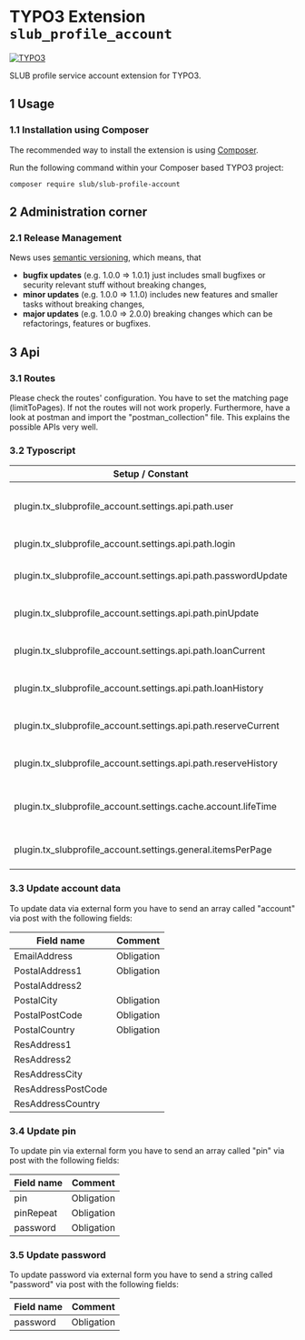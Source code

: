 # TYPO3 Extension `slub_profile_account`

[![TYPO3](https://img.shields.io/badge/TYPO3-11-orange.svg)](https://typo3.org/)

SLUB profile service account extension for TYPO3.

## 1 Usage

### 1.1 Installation using Composer

The recommended way to install the extension is using [Composer][1].

Run the following command within your Composer based TYPO3 project:

```
composer require slub/slub-profile-account
```

## 2 Administration corner

### 2.1 Release Management

News uses [semantic versioning][2], which means, that
* **bugfix updates** (e.g. 1.0.0 => 1.0.1) just includes small bugfixes or security relevant stuff without breaking changes,
* **minor updates** (e.g. 1.0.0 => 1.1.0) includes new features and smaller tasks without breaking changes,
* **major updates** (e.g. 1.0.0 => 2.0.0) breaking changes which can be refactorings, features or bugfixes.

## 3 Api

### 3.1 Routes

Please check the routes' configuration. You have to set the matching page (limitToPages). If not the routes will not work properly.
Furthermore, have a look at postman and import the "postman_collection" file. This explains the possible APIs very well.

### 3.2 Typoscript

| Setup / Constant                                               | Comment                         |
|----------------------------------------------------------------|---------------------------------|
| plugin.tx_slubprofile_account.settings.api.path.user           | Path to get user info / detail  |
| plugin.tx_slubprofile_account.settings.api.path.login          | Path to login                   |
| plugin.tx_slubprofile_account.settings.api.path.passwordUpdate | Path to change password         |
| plugin.tx_slubprofile_account.settings.api.path.pinUpdate      | Path to change pin              |
| plugin.tx_slubprofile_account.settings.api.path.loanCurrent    | Path to loan current            |
| plugin.tx_slubprofile_account.settings.api.path.loanHistory    | Path to loan history            |
| plugin.tx_slubprofile_account.settings.api.path.reserveCurrent | Path to reserve current         |
| plugin.tx_slubprofile_account.settings.api.path.reserveHistory | Path to reserve history         |
| plugin.tx_slubprofile_account.settings.cache.account.lifeTime  | Life time to cache account data |
| plugin.tx_slubprofile_account.settings.general.itemsPerPage    | Items per page for pagination   |

### 3.3 Update account data

To update data via external form you have to send an array called "account" via post with the following fields:

| Field name         | Comment    |
|--------------------|------------|
| EmailAddress       | Obligation |
| PostalAddress1     | Obligation |
| PostalAddress2     |            |
| PostalCity         | Obligation |
| PostalPostCode     | Obligation |
| PostalCountry      | Obligation |
| ResAddress1        |            |
| ResAddress2        |            |
| ResAddressCity     |            |
| ResAddressPostCode |            |
| ResAddressCountry  |            |

### 3.4 Update pin

To update pin via external form you have to send an array called "pin" via post with the following fields:

| Field name | Comment    |
|------------|------------|
| pin        | Obligation |
| pinRepeat  | Obligation |
| password   | Obligation |

### 3.5 Update password

To update password via external form you have to send a string called "password" via post with the following fields:

| Field name | Comment    |
|------------|------------|
| password   | Obligation |

[1]: https://getcomposer.org/
[2]: https://semver.org/

